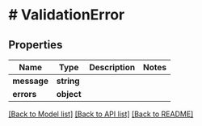 # # ValidationError

## Properties

Name | Type | Description | Notes
------------ | ------------- | ------------- | -------------
**message** | **string** |  |
**errors** | **object** |  |

[[Back to Model list]](../../README.md#models) [[Back to API list]](../../README.md#endpoints) [[Back to README]](../../README.md)
